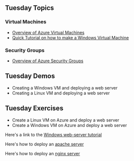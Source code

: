 ## Tuesday Topics

### Virtual Machines
- [Overview of Azure Virtual Machines](https://azure.microsoft.com/en-us/services/virtual-machines/#overview)
- [Quick Tutorial on how to make a Windows Virtual Machine](https://docs.microsoft.com/en-us/azure/virtual-machines/windows/quick-create-portal)

### Security Groups
- [Overview of Azure Security Groups](https://docs.microsoft.com/en-us/azure/virtual-network/network-security-groups-overview)

## Tuesday Demos
- Creating a Windows VM and deploying a web server
- Creating a Linux VM and deploying a web server

## Tuesday Exercises
- Create a Linux VM on Azure and deploy a web server
- Create a Windows VM on Azure and deploy a web server

Here's a link to the [Windows web-server tutorial](https://docs.microsoft.com/en-us/azure/virtual-machines/windows/quick-create-portal)

Here's how to deploy an [apache server](https://blog.jineshkumar.com/how-to-host-your-static-website-using-apache2-on-a-linux-machine-deployed-on-azure)

Here's how to deploy an [nginx server](https://docs.microsoft.com/en-us/azure/virtual-machines/linux/quick-create-portal)

